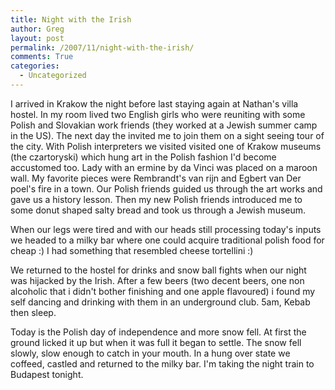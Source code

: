 ```yaml
---
title: Night with the Irish
author: Greg
layout: post
permalink: /2007/11/night-with-the-irish/
comments: True
categories:
  - Uncategorized
---
```

I arrived in Krakow the night before last staying again at Nathan's villa hostel. In my room lived two English girls who were reuniting with some Polish and Slovakian work friends (they worked at a Jewish summer camp in the US). The next day the invited me to join them on a sight seeing tour of the city. With Polish interpreters we visited visited one of Krakow museums (the czartoryski) which hung art in the Polish fashion I'd become accustomed too. Lady with an ermine by da Vinci was placed on a maroon wall. My favorite pieces were Rembrandt's van rijn and Egbert van Der poel's fire in a town. Our Polish friends guided us through the art works and gave us a history lesson. Then my new Polish friends introduced me to some donut shaped salty bread and took us through a Jewish museum.

When our legs were tired and with our heads still processing today's inputs we headed to a milky bar where one could acquire traditional polish food for cheap :) I had something that resembled cheese tortellini :)

We returned to the hostel for drinks and snow ball fights when our night was hijacked by the Irish. After a few beers (two decent beers, one non alcoholic that i didn't bother finishing and one apple flavoured) i found my self dancing and drinking with them in an underground club. 5am, Kebab then sleep.

Today is the Polish day of independence and more snow fell. At first the ground licked it up but when it was full it began to settle. The snow fell slowly, slow enough to catch in your mouth. In a hung over state we coffeed, castled and returned to the milky bar. I'm taking the night train to Budapest tonight.